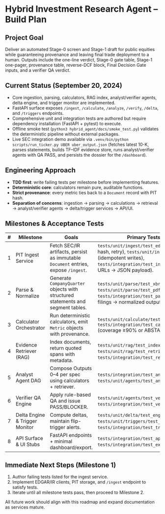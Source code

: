 # Hybrid Investment Research Agent – Build Plan

## Project Goal
Deliver an automated Stage-0 screen and Stage-1 draft for public equities while guaranteeing provenance and leaving final trade deployment to a human. Outputs include the one-line verdict, Stage-0 gate table, Stage-1 one-pager, provenance table, reverse-DCF block, Final Decision Gate inputs, and a verifier QA verdict.

## Current Status (September 20, 2024)
- Core ingestion, parsing, calculators, RAG index, analyst/verifier agents, delta engine, and trigger monitor are implemented.
- FastAPI surface exposes `/ingest`, `/calculate`, `/analyze`, `/verify`, `/delta`, and `/triggers` endpoints.
- Comprehensive unit and integration tests are authored but require dependency installation (FastAPI + pytest) to execute.
- Offline smoke test (`python3 hybrid_agent/docs/smoke_test.py`) validates the deterministic pipeline without external packages.
- Live SEC integration demo available via `.venv/bin/python scripts/run_ticker.py UBER uber_output.json` (fetches latest 10-K, parses statements, builds TF–IDF evidence store, runs analyst/verifier agents with QA PASS, and persists the dossier for the `/dashboard`).

## Engineering Approach
- **TDD first**: write failing tests per milestone before implementing features.
- **Deterministic core**: calculators remain pure, auditable functions.
- **Strict provenance**: every metric ties back to a `Document` record with PIT hash.
- **Separation of concerns**: ingestion → parsing → calculations → retrieval → analyst/verifier agents → delta/trigger services → API/UI.

## Milestones & Acceptance Tests

| # | Milestone | Goals | Primary Tests (to write first) |
|---|-----------|-------|--------------------------------|
| 1 | PIT Ingest Service | Fetch SEC/IR artifacts, persist as immutable `Document` entries, expose `/ingest`. | `tests/unit/ingest/test_edgar_client.py` (fetch & hash, retry), `tests/unit/ingest/test_store.py` (idempotent writes), `tests/integration/test_ingest_endpoint.py` (mock URLs → JSON payload). |
| 2 | Parse & Normalize | Generate `CompanyQuarter` objects with structured statements and segment tables. | `tests/unit/parse/test_xbrl_parser.py`, `tests/unit/parse/test_pdf_tables.py`, `tests/integration/test_parse_pipeline.py` (fixture filings → normalized outputs). |
| 3 | Calculator Orchestrator | Run deterministic calculators, emit `Metric` objects with provenance. | `tests/unit/calculate/test_metric_builder.py`, `tests/integration/test_calculate_endpoint.py` (coverage ≥90% or ABSTAIN). |
| 4 | Evidence Retriever (RAG) | Index documents, return quoted spans with metadata. | `tests/unit/rag/test_index.py`, `tests/unit/rag/test_retrieve.py`, `tests/integration/test_retriever_roundtrip.py`. |
| 5 | Analyst Agent DAG | Compose Outputs 0–4 per spec using calculators + retriever. | `tests/integration/test_analyze_output_structure.py`, `tests/unit/agents/test_analyst_prompt_vars.py`. |
| 6 | Verifier QA Engine | Apply rule-based QA and issue PASS/BLOCKER. | `tests/unit/agents/test_verifier_rules.py`, `tests/integration/test_verifier_blockers.py`. |
| 7 | Delta Engine & Trigger Monitor | Compute deltas, maintain flip-trigger alerts. | `tests/unit/delta/test_engine.py`, `tests/unit/triggers/test_monitor.py`, `tests/integration/test_trigger_alerts.py`. |
| 8 | API Surface & UI Stubs | FastAPI endpoints + minimal dashboard/export. | `tests/integration/test_api_contract.py`, `tests/integration/test_export_endpoints.py`. |

## Immediate Next Steps (Milestone 1)
1. Author failing tests listed for the ingest service.
2. Implement EDGAR/IR clients, PIT storage, and `/ingest` endpoint to satisfy tests.
3. Iterate until all milestone tests pass, then proceed to Milestone 2.

All future work should align with this roadmap and expand documentation as services mature.
